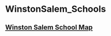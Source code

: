# WinstonSalem_Schools
## [Winston Salem School Map](http://127.0.0.1:60918/WS_Schools/index4.html)
